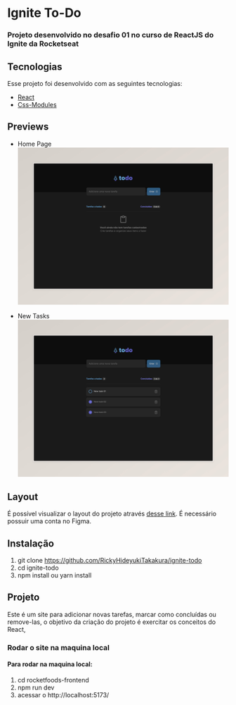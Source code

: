 # Ignite To-Do

### Projeto desenvolvido no desafio 01 no curso de ReactJS do Ignite da Rocketseat

## Tecnologias

Esse projeto foi desenvolvido com as seguintes tecnologias:

- [React](https://react.dev/)
- [Css-Modules](/)

## Previews

- Home Page
  ![Home Page](./public/previews/home.jpeg)

- New Tasks
  ![New Tasks](./public/previews/new-tasks.jpeg)

## Layout

É possível visualizar o layout do projeto através [desse link](<https://www.figma.com/file/YnKJryi2auPQuZb6rCgPC6/ToDo-List-%E2%80%A2-Desafio-React-(Copy)?type=design&node-id=0-1&mode=design&t=ZRWVmz9RF8pK1NKt-0>). É necessário possuir uma conta no Figma.

## Instalação

1. git clone https://github.com/RickyHideyukiTakakura/ignite-todo
2. cd ignite-todo
3. npm install ou yarn install

## Projeto

Este é um site para adicionar novas tarefas, marcar como concluídas ou remove-las, o objetivo da criação do projeto é exercitar os conceitos do React,

### Rodar o site na maquina local

#### Para rodar na maquina local:

1. cd rocketfoods-frontend
2. npm run dev
3. acessar o http://localhost:5173/
